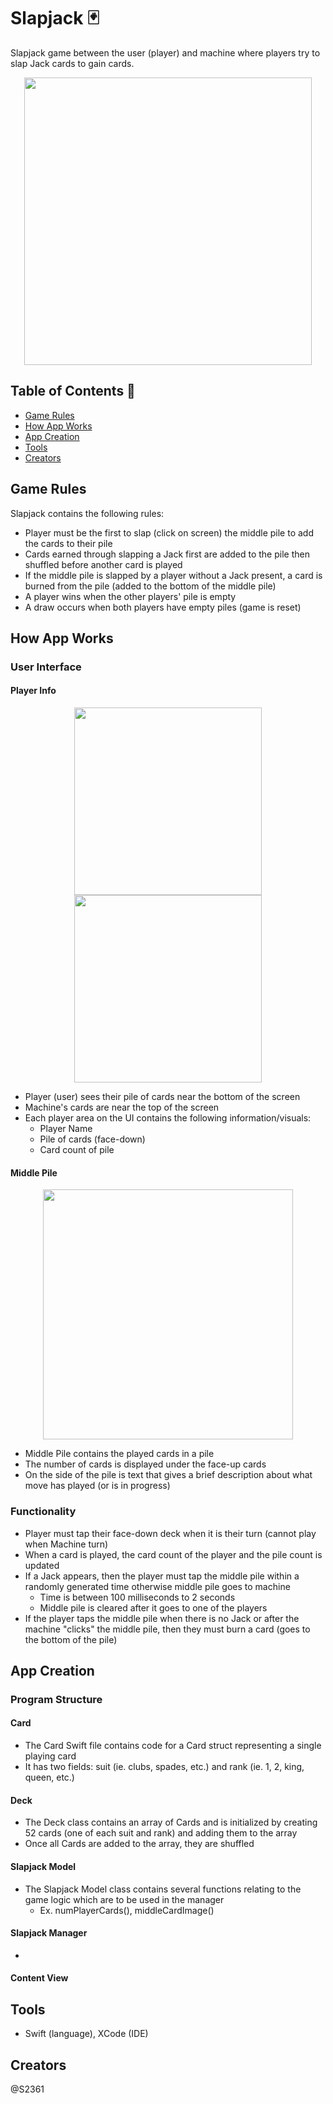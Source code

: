 
# Slapjack 🃏
Slapjack game between the user (player) and machine where players try to slap Jack cards to gain cards.

<p align="center">
  <img width="460" src="https://github.com/S2361/slapjack/assets/68034141/f73c556f-1d9f-4381-b446-0c52b76e8153">
</p>


## Table of Contents 🎴
- [Game Rules](#game-rules)
- [How App Works](#how-app-works)
- [App Creation](#app-creation)
- [Tools](#tools)
- [Creators](#creators)

## Game Rules
Slapjack contains the following rules:
* Player must be the first to slap (click on screen) the middle pile to add the cards to their pile
* Cards earned through slapping a Jack first are added to the pile then shuffled before another card is played
* If the middle pile is slapped by a player without a Jack present, a card is burned from the pile (added to the bottom of the middle pile)
* A player wins when the other players' pile is empty
* A draw occurs when both players have empty piles (game is reset)

## How App Works
### User Interface
#### Player Info
<p align="center">
  <img width="300" src="https://github.com/S2361/slapjack/assets/68034141/95e64bb5-b15b-4f3a-a837-6fdb3abf108a">
  <img width="300" src="https://github.com/S2361/slapjack/assets/68034141/a52e3907-6d0e-4f18-ac1d-21e54bd72850">
</p>

* Player (user) sees their pile of cards near the bottom of the screen
* Machine's cards are near the top of the screen
* Each player area on the UI contains the following information/visuals:
  * Player Name
  * Pile of cards (face-down)
  * Card count of pile
 
#### Middle Pile
<p align="center">
  <img width="400" src="https://github.com/S2361/slapjack/assets/68034141/99229e79-6371-4806-9df1-26193e10e545">
</p>

* Middle Pile contains the played cards in a pile
* The number of cards is displayed under the face-up cards
* On the side of the pile is text that gives a brief description about what move has played (or is in progress)


### Functionality
* Player must tap their face-down deck when it is their turn (cannot play when Machine turn)
* When a card is played, the card count of the player and the pile count is updated
* If a Jack appears, then the player must tap the middle pile within a randomly generated time otherwise middle pile goes to machine
  * Time is between 100 milliseconds to 2 seconds
  * Middle pile is cleared after it goes to one of the players
* If the player taps the middle pile when there is no Jack or after the machine "clicks" the middle pile, then they must burn a card (goes to the bottom of the pile)

## App Creation
### Program Structure
#### Card
* The Card Swift file contains code for a Card struct representing a single playing card
* It has two fields: suit (ie. clubs, spades, etc.) and rank (ie. 1, 2, king, queen, etc.)

#### Deck
* The Deck class contains an array of Cards and is initialized by creating 52 cards (one of each suit and rank) and adding them to the array
* Once all Cards are added to the array, they are shuffled

#### Slapjack Model
* The Slapjack Model class contains several functions relating to the game logic which are to be used in the manager
  * Ex. numPlayerCards(), middleCardImage()

#### Slapjack Manager
* 

#### Content View

## Tools
* Swift (language), XCode (IDE)


## Creators
@S2361



